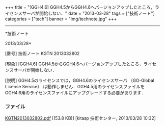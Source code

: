 ﻿+++
title = "[GGH4.6] GGH4.5からGGH4.6へバージョンアップしたところ，ライセンスサーバが開始しない．"
date = "2013-03-28"
tags = ["技術ノート"]
categories = ["tech"]
banner = "img/technote.jpg"
+++

-----------------------------------------------------------------------------------------------------------------------------

*技術ノート

2013/03/28*


[番号]
技術ノート KGTN 2013032802

[現象]
[GGH4.6]
GGH4.5からGGH4.6へバージョンアップしたところ，ライセンスサーバが開始しない．

[説明]
GGH4.5のライセンスでは，GGH4.6のライセンスサーバ （GO-Global License
Service）
は動作しません．GGH4.5用のライセンスファイルをGGH4.6用のライセンスファイルにアップグレードする必要があります．


### ファイル

 
 


[KGTN2013032802.pdf](http://techreport.kitasp.net/attachments/download/1296/KGTN2013032802.pdf)
 [(53.8 KB)] [kitasp 技術センター, 2013/03/28
10:32]


 


 

